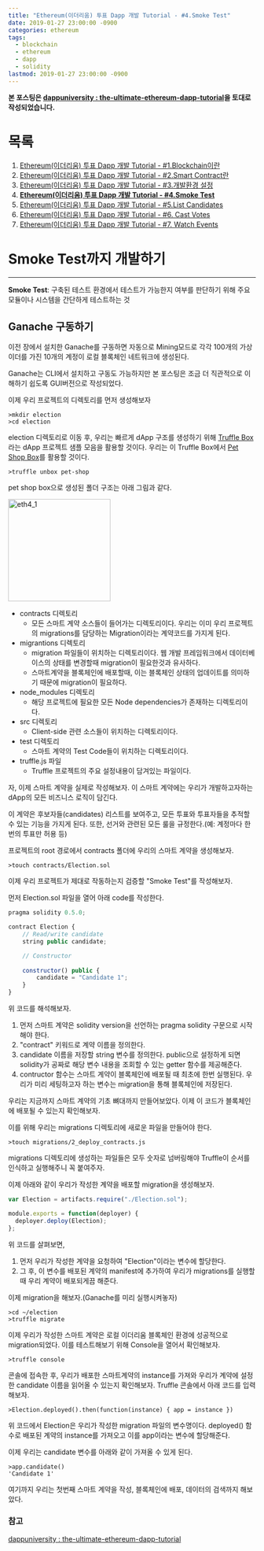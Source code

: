 ```yaml
---
title: "Ethereum(이더리움) 투표 Dapp 개발 Tutorial - #4.Smoke Test"
date: 2019-01-27 23:00:00 -0900
categories: ethereum
tags: 
  - blockchain
  - ethereum
  - dapp
  - solidity
lastmod: 2019-01-27 23:00:00 -0900
---
```


**본 포스팅은 [dappuniversity : the-ultimate-ethereum-dapp-tutorial](http://www.dappuniversity.com/articles/the-ultimate-ethereum-dapp-tutorial)을 토대로 작성되었습니다.**

# 목록

1. [Ethereum(이더리움) 투표 Dapp 개발 Tutorial - #1.Blockchain이란](https://choi3897.github.io/ethereum/ethereum-dapp-1/#)
2. [Ethereum(이더리움) 투표 Dapp 개발 Tutorial - #2.Smart Contract란](https://choi3897.github.io/ethereum/ethereum-dapp-2/#)
3. [Ethereum(이더리움) 투표 Dapp 개발 Tutorial - #3.개발환경 설정](https://choi3897.github.io/ethereum/ethereum-dapp-3/#)
4. [**Ethereum(이더리움) 투표 Dapp 개발 Tutorial - #4.Smoke Test**](https://choi3897.github.io/ethereum/ethereum-dapp-4/#)
5. [Ethereum(이더리움) 투표 Dapp 개발 Tutorial - #5.List Candidates](https://choi3897.github.io/ethereum/ethereum-dapp-5/#)
6. [Ethereum(이더리움) 투표 Dapp 개발 Tutorial - #6. Cast Votes](https://choi3897.github.io/ethereum/ethereum-dapp-6/#)
7. [Ethereum(이더리움) 투표 Dapp 개발 Tutorial - #7. Watch Events](https://choi3897.github.io/ethereum/ethereum-dapp-7/#)

# Smoke Test까지 개발하기

---
**Smoke Test**: 구축된 테스트 환경에서 테스트가 가능한지 여부를 판단하기 위해 주요 모듈이나 시스템을 간단하게 테스트하는 것

## Ganache 구동하기

이전 장에서 설치한 Ganache를 구동하면 자동으로 Mining모드로 각각 100개의 가상 이더를 가진 10개의 계정이 로컬 블록체인 네트워크에 생성된다.

Ganache는 CLI에서 설치하고 구동도 가능하지만 본 포스팅은 조금 더 직관적으로 이해하기 쉽도록 GUI버전으로 작성되었다.

이제 우리 프로젝트의 디렉토리를 먼저 생성해보자

```shell
>mkdir election
>cd election
```

election 디렉토리로 이동 후, 우리는 빠르게 dApp 구조를 생성하기 위해 [Truffle Box](https://truffleframework.com/boxes)라는 dApp 프로젝트 샘플 모음을 활용할 것이다. 우리는 이 Truffle Box에서 [Pet Shop Box](https://truffleframework.com/boxes/pet-shop)를 활용할 것이다.

```shell
>truffle unbox pet-shop
```

pet shop box으로 생성된 폴더 구조는 아래 그림과 같다.

<img width="208" alt="eth4_1" src="https://user-images.githubusercontent.com/14902468/51803115-9a418480-2294-11e9-89c1-4a3073f296c6.png">

* contracts 디렉토리
  * 모든 스마트 계약 소스들이 들어가는 디렉토리이다. 우리는 이미 우리 프로젝트의 migrations를 담당하는 Migration이라는 계약코드를 가지게 된다.
* migrantions 디렉토리
  * migration 파일들이 위치하는 디렉토리이다. 웹 개발 프레임워크에서 데이터베이스의 상태를 변경할때 migration이 필요한것과 유사하다.
  * 스마트계약을 블록체인에 배포할때, 이는 블록체인 상태의 업데이트를 의미하기 때문에 migration이 필요하다.
* node_modules 디렉토리
  * 해당 프로젝트에 필요한 모든 Node dependencies가 존재하는 디렉토리이다.
* src 디렉토리
  * Client-side 관련 소스들이 위치하는 디렉토리이다.
* test 디렉토리
  * 스마트 계약의 Test Code들이 위치하는 디렉토리이다.
* truffle.js 파일
  * Truffle 프로젝트의 주요 설정내용이 담겨있는 파일이다.
  
자, 이제 스마트 계약을 실제로 작성해보자. 이 스마트 계약에는 우리가 개발하고자하는 dApp의 모든 비즈니스 로직이 담긴다.

이 계약은 후보자들(candidates) 리스트를 보여주고, 모든 투표와 투표자들을 추적할 수 있는 기능을 가지게 된다. 또한, 선거와 관련된 모든 룰을 규정한다.(예: 계정마다 한번의 투표만 허용 등)

프로젝트의 root 경로에서 contracts 폴더에 우리의 스마트 계약을 생성해보자.

```shell
>touch contracts/Election.sol
```

이제 우리 프로젝트가 제대로 작동하는지 검증할 "Smoke Test"를 작성해보자.

먼저 Election.sol 파일을 열어 아래 code를 작성한다.

```javascript
pragma solidity 0.5.0;

contract Election {
    // Read/write candidate
    string public candidate;

    // Constructor
    
    constructor() public {
        candidate = "Candidate 1";
    }
}
```

위 코드를 해석해보자.

1. 먼저 스마트 계약은 solidity version을 선언하는 pragma solidity 구문으로 시작해야 한다.
2. "contract" 키워드로 계약 이름을 정의한다.
3. candidate 이름을 저장할 string 변수를 정의한다. public으로 설정하게 되면 solidity가 공짜로 해당 변수 내용을 조회할 수 있는 getter 함수를 제공해준다.
4. contructor 함수는 스마트 계약이 블록체인에 배포될 때 최초에 한번 실행된다. 우리가 미리 세팅하고자 하는 변수는 migration을 통해 블록체인에 저장된다.

우리는 지금까지 스마트 계약의 기초 뼈대까지 만들어보았다. 이제 이 코드가 블록체인에 배포될 수 있는지 확인해보자.

이를 위해 우리는 migrations 디렉토리에 새로운 파일을 만들어야 한다.

```shell
>touch migrations/2_deploy_contracts.js
```

migrations 디렉토리에 생성하는 파일들은 모두 숫자로 넘버링해야 Truffle이 순서를 인식하고 실행해주니 꼭 붙여주자.

이제 아래와 같이 우리가 작성한 계약을 배포할 migration을 생성해보자.

```javascript
var Election = artifacts.require("./Election.sol");

module.exports = function(deployer) {
  deployer.deploy(Election);
};
```

위 코드를 살펴보면, 

1. 먼저 우리가 작성한 계약을 요청하여 "Election"이라는 변수에 할당한다. 
2. 그 후, 이 변수를 배포된 계약의 manifest에 추가하여 우리가 migrations를 실행할 때 우리 계약이 배포되게끔 해준다.

이제 migration을 해보자.(Ganache를 미리 실행시켜놓자)

```shell
>cd ~/election
>truffle migrate
```

이제 우리가 작성한 스마트 계약은 로컬 이더리움 블록체인 환경에 성공적으로 migration되었다. 이를 테스트해보기 위해 Console을 열어서 확인해보자.

```shell
>truffle console
```

콘솔에 접속한 후, 우리가 배포한 스마트계약의 instance를 가져와 우리가 계약에 설정한 candidate 이름을 읽어올 수 있는지 확인해보자.
Truffle 콘솔에서 아래 코드를 입력해보자.

```shell
>Election.deployed().then(function(instance) { app = instance })
```

위 코드에서 Election은 우리가 작성한 migration 파일의 변수명이다. deployed() 함수로 배포된 계약의 instance를 가져오고 이를 app이라는 변수에 할당해준다.

이제 우리는 candidate 변수를 아래와 같이 가져올 수 있게 된다.

```shell
>app.candidate()
'Candidate 1'
```

여기까지 우리는 첫번째 스마트 계약을 작성, 블록체인에 배포, 데이터의 검색까지 해보았다.

### 참고

[dappuniversity : the-ultimate-ethereum-dapp-tutorial](http://www.dappuniversity.com/articles/the-ultimate-ethereum-dapp-tutorial)
